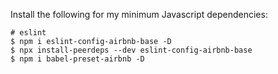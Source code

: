 Install the following for my minimum Javascript dependencies:

    # eslint
    $ npm i eslint-config-airbnb-base -D
    $ npx install-peerdeps --dev eslint-config-airbnb-base
    $ npm i babel-preset-airbnb -D 
